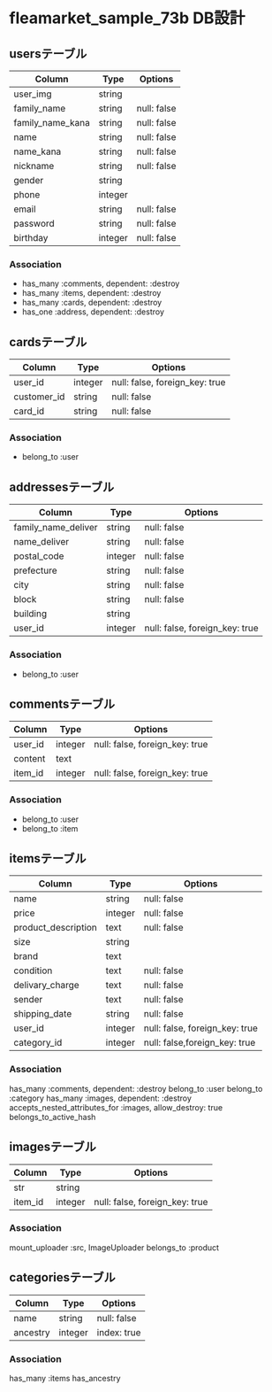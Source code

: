 # fleamarket_sample_73b DB設計

## usersテーブル

|Column|Type|Options|
|------|----|-------|
|user_img|string||
|family_name|string|null: false|
|family_name_kana|string|null: false|
|name|string|null: false|
|name_kana|string|null: false|
|nickname|string|null: false|
|gender|string||
|phone|integer||
|email|string|null: false|
|password|string|null: false|
|birthday|integer|null: false|


### Association
- has_many :comments, dependent: :destroy
- has_many :items, dependent: :destroy
- has_many :cards, dependent: :destroy
- has_one :address, dependent: :destroy


## cardsテーブル
|Column|Type|Options|
|------|----|-------|
|user_id|integer|null: false, foreign_key: true|
|customer_id|string|null: false|
|card_id|string|null: false|

### Association
- belong_to :user


## addressesテーブル
|Column|Type|Options|
|------|----|-------|
|family_name_deliver|string|null: false|
|name_deliver|string|null: false|
|postal_code|integer|null: false|
|prefecture|string|null: false|
|city|string|null: false|
|block|string|null: false|
|building|string||
|user_id|integer|null: false, foreign_key: true|

### Association
- belong_to :user


## commentsテーブル

|Column|Type|Options|
|------|----|-------|
|user_id|integer|null: false, foreign_key: true|
|content|text||
|item_id|integer|null: false, foreign_key: true|

### Association
- belong_to :user
- belong_to :item


## itemsテーブル

|Column|Type|Options|
|------|----|-------|
|name|string|null: false|
|price|integer|null: false|
|product_description|text|null: false|
|size|string||
|brand|text||
|condition|text|null: false|
|delivary_charge|text|null: false|
|sender|text|null: false|
|shipping_date|string|null: false|
|user_id|integer|null: false, foreign_key: true|
|category_id|integer|null: false,foreign_key: true|

### Association
has_many :comments, dependent: :destroy
belong_to :user
belong_to :category
has_many :images, dependent: :destroy
accepts_nested_attributes_for :images, allow_destroy: true
belongs_to_active_hash


## imagesテーブル
|Column|Type|Options|
|------|----|-------|
|str|string||
|item_id|integer|null: false, foreign_key: true|

### Association
mount_uploader :src, ImageUploader
belongs_to :product


## categoriesテーブル

|Column|Type|Options|
|------|----|-------|
|name|string|null: false|
|ancestry|integer|index: true|

### Association
has_many :items
has_ancestry
